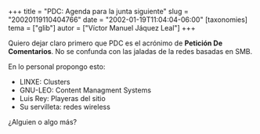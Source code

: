 +++
title = "PDC: Agenda para la junta siguiente"
slug = "20020119110404766"
date = "2002-01-19T11:04:04-06:00"
[taxonomies]
tema = ["glib"]
autor = ["Víctor Manuel Jáquez Leal"]
+++

Quiero dejar claro primero que PDC es el acrónimo de **Petición De
Comentarios**. No se confunda con las jaladas de la redes basadas en
SMB.

<!-- more -->

En lo personal propongo esto:

- LINXE: Clusters
- GNU-LEO: Content Managment Systems
- Luis Rey: Playeras del sitio
- Su servilleta: redes wireless

¿Alguien o algo más?
